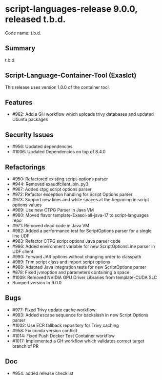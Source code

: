 # script-languages-release 9.0.0, released t.b.d.

Code name: t.b.d.

## Summary

t.b.d.


## Script-Language-Container-Tool (Exaslct)

This release uses version 1.0.0 of the container tool. 

## Features

 - #962: Add a GH workflow which uploads trivy databases and updated Ubuntu packages

## Security Issues

 - #956: Updated dependencies
 - #1006: Updated Dependencies on top of 8.4.0 

## Refactorings

  - #950: Refactored existing script-options parser
  - #944: Removed exaudfclient_bin_py3
  - #967: Added ctpg script options parser
  - #972: Refactor exception handling for Script Options parser
  - #973: Support new lines and white spaces at the beginning in script options values
  - #969: Use new CTPG Parser in Java VM
  - #980: Moved flavor template-Exasol-all-java-17 to script-languages repo
  - #971: Removed dead code in Java VM
  - #982: Added a performance test for ScriptOptions parser for a single line UDF
  - #983: Refactor CTPG script options Java parser code
  - #986: Added environment variable for new ScriptOptionsLine parser in UDF client
  - #990: Forward JAR options without changing order to classpath
  - #989: Trim script class and import script options
  - #988: Adapted Java integration tests for new ScriptOptions parser
  - #878: Fixed jvmoption and parameters containing a space
  - #1009: Removed NVIDIA GPU Driver Libraries from template-CUDA SLC
  - Bumped version to 9.0.0 

## Bugs
  - #977: Fixed Trivy update cache workflow
  - #993: Added escape sequence for backslash in new Script Options parser
  - #1002: Use ECR fallback repository for Trivy caching
  - #958: Fix conda version conflict
  - #1014: Fixed Push Docker Test Container workflow
  - #1017: Implemented a GH workflow which validates correct target branch of PR

## Doc

 - #954: added release checklist